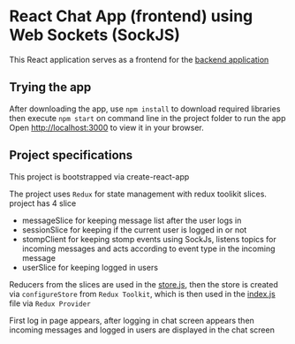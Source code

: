 # React Chat App (frontend) using Web Sockets (SockJS)

This React application serves as a frontend for the [backend application](../chat-backend/)

## Trying the app

After downloading the app, use `npm install` to download required libraries then execute `npm start` on command line in the project folder to run the app
Open [http://localhost:3000](http://localhost:3000) to view it in your browser.

## Project specifications

This project is bootstrapped via create-react-app

The project uses `Redux` for state management with redux toolikit slices. project has 4 slice

- messageSlice for keeping message list after the user logs in
- sessionSlice for keeping if the current user is logged in or not
- stompClient for keeping stomp events using SockJs, listens topics for incoming messages and acts according to event type in the incoming message
- userSlice for keeping logged in users

Reducers from the slices are used in the [store.js](./src/app/store.js), then the store is created via `configureStore` from `Redux Toolkit`, which is then used in the [index.js](./src/index.js) file via `Redux Provider`

First log in page appears, after logging in chat screen appears then incoming messages and logged in users are displayed in the chat screen
